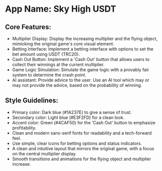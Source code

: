 # **App Name**: Sky High USDT

## Core Features:

- Multiplier Display: Display the increasing multiplier and the flying object, mimicking the original game's core visual element.
- Betting Interface: Implement a betting interface with options to set the bet amount using USDT (TRC20).
- Cash Out Button: Implement a 'Cash Out' button that allows users to collect their winnings at the current multiplier.
- Game Logic Simulation: Simulate the game logic with a provably fair system to determine the crash point.
- AI assistant: Provide advice to the user. Use an AI tool which may or may not provide the advice, based on the probability of winning.

## Style Guidelines:

- Primary color: Dark blue (#1A237E) to give a sense of trust.
- Secondary color: Light blue (#E3F2FD) for a clean look.
- Accent color: Green (#4CAF50) for the 'Cash Out' button to emphasize profitability.
- Clean and modern sans-serif fonts for readability and a tech-forward feel.
- Use simple, clear icons for betting options and status indicators.
- A clean and intuitive layout that mirrors the original game, with a focus on the central multiplier display.
- Smooth transitions and animations for the flying object and multiplier increase.